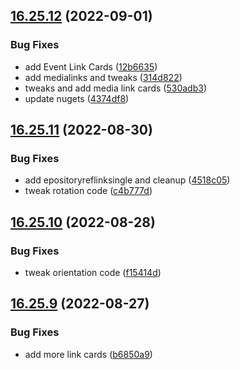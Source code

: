 ## [16.25.12](https://github.com/phandcock/GrampsView/compare/v16.25.11...v16.25.12) (2022-09-01)


### Bug Fixes

* add Event Link Cards ([12b6635](https://github.com/phandcock/GrampsView/commit/12b6635acf9892dc7a5583f64a44fe182a7e4f94))
* add medialinks and tweaks ([314d822](https://github.com/phandcock/GrampsView/commit/314d822446b0f2323c2d8369be00b0d5fbb1d14c))
* tweaks and add media link cards ([530adb3](https://github.com/phandcock/GrampsView/commit/530adb36be5662faefc7de8326586c9f5f1d1e14))
* update nugets ([4374df8](https://github.com/phandcock/GrampsView/commit/4374df8991f1d808806f67160b97afd93d93e784))



## [16.25.11](https://github.com/phandcock/GrampsView/compare/v16.25.10...v16.25.11) (2022-08-30)


### Bug Fixes

* add epositoryreflinksingle and cleanup ([4518c05](https://github.com/phandcock/GrampsView/commit/4518c0555cc2f64eced40741a34871c11183a8a9))
* tweak rotation code ([c4b777d](https://github.com/phandcock/GrampsView/commit/c4b777d4842263bdf38e04f66aeea6a1cbc574b1))



## [16.25.10](https://github.com/phandcock/GrampsView/compare/v16.25.9...v16.25.10) (2022-08-28)


### Bug Fixes

* tweak orientation code ([f15414d](https://github.com/phandcock/GrampsView/commit/f15414ddc55b13a87873ada7b1d0d9d25eb6d48c))



## [16.25.9](https://github.com/phandcock/GrampsView/compare/v16.25.8...v16.25.9) (2022-08-27)


### Bug Fixes

* add more link cards ([b6850a9](https://github.com/phandcock/GrampsView/commit/b6850a9fa260e207955b49eead04d00c704f607c))



